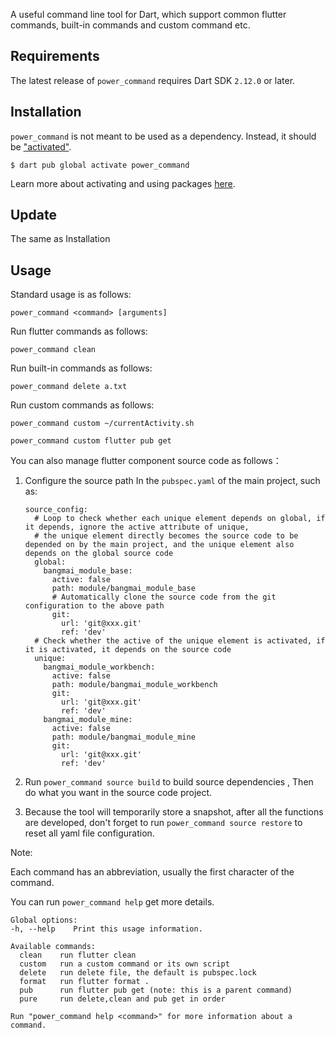 A useful command line tool for Dart, which support common flutter commands, built-in commands and custom command etc.

## Requirements

The latest release of `power_command` requires Dart SDK `2.12.0` or later.

## Installation

`power_command` is not meant to be used as a dependency. Instead, it should be ["activated"](https://www.dartlang.org/tools/pub/cmd/pub-global#activating-a-package).

```
$ dart pub global activate power_command
```

Learn more about activating and using packages [here](https://www.dartlang.org/tools/pub/cmd/pub-global).

## Update

The same as Installation

## Usage

Standard usage is as follows:

```
power_command <command> [arguments]
```

Run flutter commands as follows: 

```
power_command clean
```

Run built-in commands as follows: 

```
power_command delete a.txt
```

Run custom commands as follows: 

```
power_command custom ~/currentActivity.sh
```

```
power_command custom flutter pub get
```

You can also manage flutter component source code as follows：

1. Configure the source path In the `pubspec.yaml` of the main project, such as:

   ```
   source_config:
     # Loop to check whether each unique element depends on global, if it depends, ignore the active attribute of unique, 
     # the unique element directly becomes the source code to be depended on by the main project, and the unique element also depends on the global source code
     global:
       bangmai_module_base:
         active: false
         path: module/bangmai_module_base
         # Automatically clone the source code from the git configuration to the above path
         git:
           url: 'git@xxx.git'
           ref: 'dev'
     # Check whether the active of the unique element is activated, if it is activated, it depends on the source code
     unique:
       bangmai_module_workbench:
         active: false
         path: module/bangmai_module_workbench
         git:
           url: 'git@xxx.git'
           ref: 'dev'
       bangmai_module_mine:
         active: false
         path: module/bangmai_module_mine
         git:
           url: 'git@xxx.git'
           ref: 'dev'
   ```

2. Run `power_command source build` to build source dependencies , Then do what you want in the source code project.

3. Because the tool will temporarily store a snapshot, after all the functions are developed, don't forget to run  `power_command source restore` to reset all yaml file configuration.

Note: 

Each command has an abbreviation, usually the first character of the command.

You can run `power_command help` get more details.

```
Global options:
-h, --help    Print this usage information.

Available commands:
  clean    run flutter clean
  custom   run a custom command or its own script
  delete   run delete file, the default is pubspec.lock
  format   run flutter format .
  pub      run flutter pub get (note: this is a parent command)
  pure     run delete,clean and pub get in order

Run "power_command help <command>" for more information about a command.

```
